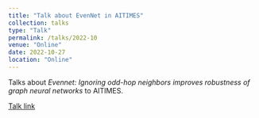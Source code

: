 ```yaml
---
title: "Talk about EvenNet in AITIMES"
collection: talks
type: "Talk"
permalink: /talks/2022-10
venue: "Online"
date: 2022-10-27
location: "Online"
---
```


Talks about *Evennet: Ignoring odd-hop neighbors improves robustness of graph neural networks* to AITIMES.

[Talk link](https://www.bilibili.com/video/BV1xt4y1T74f/)

